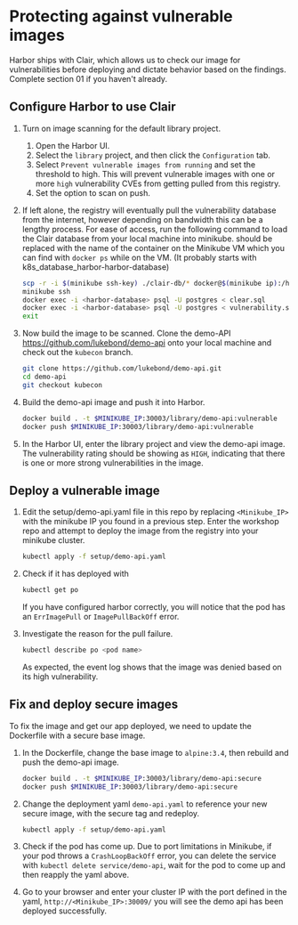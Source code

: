 # Protecting against vulnerable images

Harbor ships with Clair, which allows us to check our image for vulnerabilities before deploying and dictate behavior based on the findings. Complete section 01 if you haven't already.

## Configure Harbor to use Clair

1. Turn on image scanning for the default library project.
    1. Open the Harbor UI.
    2. Select the `library` project, and then click the `Configuration` tab.
    3. Select `Prevent vulnerable images from running` and set the threshold to high. This will prevent vulnerable images with one or more `high` vulnerability CVEs from getting pulled from this registry.
    4. Set the option to scan on push.

2. If left alone, the registry will eventually pull the vulnerability database from the internet, however depending on bandwidth this can be a lengthy process. For ease of access, run the following command to load the Clair database from your local machine into minikube. <harbor-database> should be replaced with the name of the container on the Minikube VM which you can find with `docker ps` while on the VM. (It probably starts with k8s_database_harbor-harbor-database)

    ```bash
    scp -r -i $(minikube ssh-key) ./clair-db/* docker@$(minikube ip):/home/docker/
    minikube ssh
    docker exec -i <harbor-database> psql -U postgres < clear.sql
    docker exec -i <harbor-database> psql -U postgres < vulnerability.sql
    exit
    ```

3. Now build the image to be scanned. Clone the demo-API https://github.com/lukebond/demo-api onto your local machine and check out the `kubecon` branch.


    ```bash
    git clone https://github.com/lukebond/demo-api.git
    cd demo-api
    git checkout kubecon
    ```

4. Build the demo-api image and push it into Harbor.

    ```bash
    docker build . -t $MINIKUBE_IP:30003/library/demo-api:vulnerable
    docker push $MINIKUBE_IP:30003/library/demo-api:vulnerable
    ```

5. In the Harbor UI, enter the library project and view the demo-api image. The vulnerability rating should be showing as `HIGH`, indicating that there is one or more strong vulnerabilities in the image.

## Deploy a vulnerable image

1. Edit the setup/demo-api.yaml file in this repo by replacing `<Minikube_IP>` with the minikube IP you found in a previous step. Enter the workshop repo and attempt to deploy the image from the registry into your minikube cluster.

    ```bash
    kubectl apply -f setup/demo-api.yaml
    ```

2. Check if it has deployed with

    ```bash
    kubectl get po
    ```

    If you have configured harbor correctly, you will notice that the pod has an `ErrImagePull` or `ImagePullBackOff` error.

3. Investigate the reason for the pull failure.

    ```bash
    kubectl describe po <pod name>
    ```

    As expected, the event log shows that the image was denied based on its high vulnerability.

## Fix and deploy secure images

To fix the image and get our app deployed, we need to update the Dockerfile with a secure base image.

1. In the Dockerfile, change the base image to `alpine:3.4`, then rebuild and push the demo-api image.

    ```bash
    docker build . -t $MINIKUBE_IP:30003/library/demo-api:secure
    docker push $MINIKUBE_IP:30003/library/demo-api:secure
    ```

2. Change the deployment yaml `demo-api.yaml` to reference your new secure image, with the secure tag and redeploy.

    ```bash
    kubectl apply -f setup/demo-api.yaml
    ```

3. Check if the pod has come up. Due to port limitations in Minikube, if your pod throws a `CrashLoopBackOff` error, you can delete the service with `kubectl delete service/demo-api`, wait for the pod to come up and then reapply the yaml above.

4. Go to your browser and enter your cluster IP with the port defined in the yaml, `http://<Minikube_IP>:30009/` you will see the demo api has been deployed successfully.
